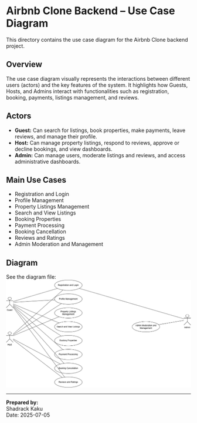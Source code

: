 # Airbnb Clone Backend – Use Case Diagram

This directory contains the use case diagram for the Airbnb Clone backend project.

## Overview

The use case diagram visually represents the interactions between different users (actors) and the key features of the system. It highlights how Guests, Hosts, and Admins interact with functionalities such as registration, booking, payments, listings management, and reviews.

## Actors

- **Guest:** Can search for listings, book properties, make payments, leave reviews, and manage their profile.
- **Host:** Can manage property listings, respond to reviews, approve or decline bookings, and view dashboards.
- **Admin:** Can manage users, moderate listings and reviews, and access administrative dashboards.

## Main Use Cases

- Registration and Login
- Profile Management
- Property Listings Management
- Search and View Listings
- Booking Properties
- Payment Processing
- Booking Cancellation
- Reviews and Ratings
- Admin Moderation and Management

## Diagram

See the diagram file:  
![Use Case Diagram](airbnb-backend-use-case.png)

---

**Prepared by:**  
Shadrack Kaku  
Date: 2025-07-05